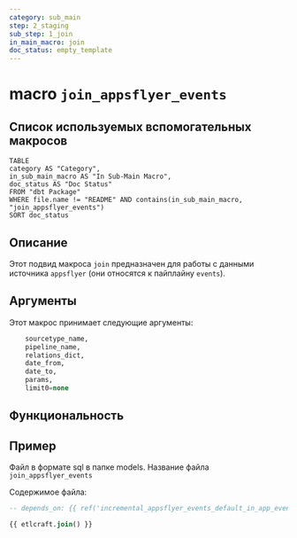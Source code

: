 ```yaml
---
category: sub_main
step: 2_staging
sub_step: 1_join
in_main_macro: join
doc_status: empty_template
---
```

# macro `join_appsflyer_events`

## Список используемых вспомогательных макросов

```dataview
TABLE 
category AS "Category", 
in_sub_main_macro AS "In Sub-Main Macro",
doc_status AS "Doc Status"
FROM "dbt Package"
WHERE file.name != "README" AND contains(in_sub_main_macro, "join_appsflyer_events")
SORT doc_status
```
## Описание

Этот подвид макроса `join` предназначен для работы с данными источника `appsflyer` (они относятся к пайплайну `events`).

## Аргументы

Этот макрос принимает следующие аргументы:
```sql
    sourcetype_name,
    pipeline_name,
    relations_dict,
    date_from,
    date_to,
    params,
    limit0=none
```
## Функциональность

## Пример

Файл в формате sql в папке models. Название файла `join_appsflyer_events`

Содержимое файла:
```sql
-- depends_on: {{ ref('incremental_appsflyer_events_default_in_app_events') }}

{{ etlcraft.join() }}
```

